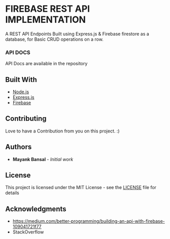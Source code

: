# FIREBASE REST API IMPLEMENTATION

A REST API Endpoints Built using Express.js & Firebase firestore as a database, for Basic CRUD operations on a row.


### API DOCS

API Docs are available in the repository

## Built With

* [Node.js](https://nodejs.org/en/docs/) 
* [Express.js](https://expressjs.com/)
* [Firebase](https://firebase.google.com/) 

## Contributing

Love to have a Contribution from you on this project. :)


## Authors

* **Mayank Bansal** - *Initial work*


## License

This project is licensed under the MIT License - see the [LICENSE](LICENSE) file for details

## Acknowledgments

* https://medium.com/better-programming/building-an-api-with-firebase-109041721f77
* StackOverflow

